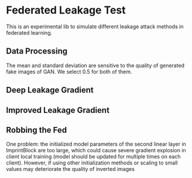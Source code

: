 # Federated Leakage Test

This is an experimental lib to simulate different leakage attack methods in federated learning.

## Data Processing
The mean and standard deviation are sensitive to the quality of generated fake images of GAN. We select 0.5 for both of them.

## Deep Leakage Gradient

## Improved Leakage Gradient

## Robbing the Fed

One problem: the initialized model parameters of the second linear layer in ImprintBlock are too large, which could cause severe gradient explosion in client local training (model should be updated for multiple times on each client). However, if using other initialization methods or scaling to small values may deteriorate the quality of inverted images
